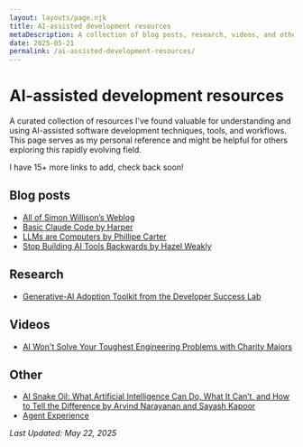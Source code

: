 ```yaml
---
layout: layouts/page.njk
title: AI-assisted development resources
metaDescription: A collection of blog posts, research, videos, and other resources for AI-assisted software development.
date: 2025-05-21
permalink: /ai-assisted-development-resources/
---
```


# AI-assisted development resources

A curated collection of resources I've found valuable for understanding and using AI-assisted software development techniques, tools, and workflows. This page serves as my personal reference and might be helpful for others exploring this rapidly evolving field.

I have 15+ more links to add, check back soon!

## Blog posts
- [All of Simon Willison’s Weblog](https://simonwillison.net/)
- [Basic Claude Code by Harper](https://harper.blog/2025/05/08/basic-claude-code/)
- [LLMs are Computers by Phillipe Carter](https://www.phillipcarter.dev/posts/llms-computers)
- [Stop Building AI Tools Backwards by Hazel Weakly](https://hazelweakly.me/blog/stop-building-ai-tools-backwards/)

## Research
- [Generative-AI Adoption Toolkit from the Developer Success Lab](https://www.pluralsight.com/product/flow/developer-success-lab/dsl-navigate-toolkit)

## Videos
- [AI Won't Solve Your Toughest Engineering Problems with Charity Majors](https://youtu.be/bTOWNyhnwEQ?feature=shared)

## Other
- [AI Snake Oil: What Artificial Intelligence Can Do, What It Can’t, and How to Tell the Difference by Arvind Narayanan and Sayash Kapoor](https://press.princeton.edu/books/hardcover/9780691249131/ai-snake-oil?srsltid=AfmBOor0FXZJ9SZ-4ej0n3IPJCFuCQpkx6kIOXdubNALOSmPk1tKOE1J)
- [Agent Experience](https://agentexperience.ax/)

*Last Updated: May 22, 2025*
